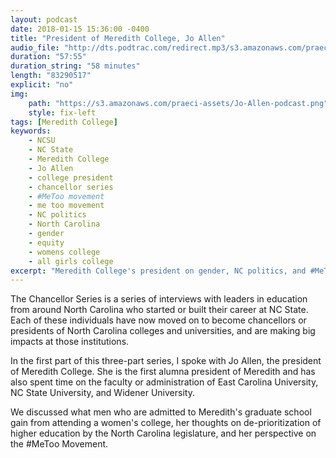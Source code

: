 ```yaml
---
layout: podcast
date: 2018-01-15 15:36:00 -0400
title: "President of Meredith College, Jo Allen"
audio_file: "http://dts.podtrac.com/redirect.mp3/s3.amazonaws.com/praeci-podcast/006%2C+President+of+Meredith+College.mp3"
duration: "57:55"
duration_string: "58 minutes"
length: "83290517"
explicit: "no"
img:
    path: "https://s3.amazonaws.com/praeci-assets/Jo-Allen-podcast.png"
    style: fix-left
tags: [Meredith College]
keywords:
    - NCSU
    - NC State
    - Meredith College
    - Jo Allen
    - college president
    - chancellor series
    - #MeToo movement
    - me too movement
    - NC politics
    - North Carolina
    - gender
    - equity
    - womens college
    - all girls college
excerpt: "Meredith College's president on gender, NC politics, and #MeToo"
---
```

The Chancellor Series is a series of interviews with leaders in education from around North Carolina who started or built their career at NC State. Each of these individuals have now moved on to become chancellors or presidents of North Carolina colleges and universities, and are making big impacts at those institutions.

In the first part of this three-part series, I spoke with Jo Allen, the president of Meredith College. She is the first alumna president of Meredith and has also spent time on the faculty or administration of East Carolina University, NC State University, and Widener University.

We discussed what men who are admitted to Meredith's graduate school gain from attending a women's college, her thoughts on de-prioritization of higher education by the North Carolina legislature, and her perspective on the #MeToo Movement.